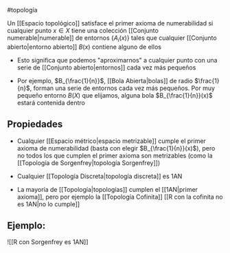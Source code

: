 #topología 

Un [[Espacio topológico]] satisface el primer axioma de numerabilidad si cualquier punto $x \in X$ tiene una colección [[Conjunto numerable|numerable]] de entornos $\{A_i(x)\}$ tales que cualquier [[Conjunto abierto|entorno abierto]] $B(x)$ contiene alguno de ellos

- Esto significa que podemos "aproximarnos" a cualquier punto con una serie de [[Conjunto abierto|entornos]] cada vez más pequeños

- Por ejemplo, $B_{\frac{1}{n}}$, [[Bola Abierta|bolas]] de radio $\frac{1}{n}$, forman una serie de entornos cada vez más pequeños. Por muy pequeño entorno $B(X)$ que elijamos, alguna bola $B_{\frac{1}{n}}(x)$ estará contenida dentro

## Propiedades

- Cualquier [[Espacio métrico|espacio metrizable]] cumple el primer axioma de numerabilidad (basta con elegir $B_{\frac{1}{n}}(x)$), pero no todos los que cumplen el primer axioma son metrizables (como la [[Topología de Sorgenfrey|topología Sorgenfrey]])

- Cualquier [[Topología Discreta|topología discreta]] es 1AN

- La mayoría de [[Topología|topologías]] cumplen el [[1AN|primer axioma]], pero por ejemplo la [[Topología Cofinita]]  [[R con la cofinita no es 1AN|no lo cumple]]

## Ejemplo:

![[R con Sorgenfrey es 1AN]]